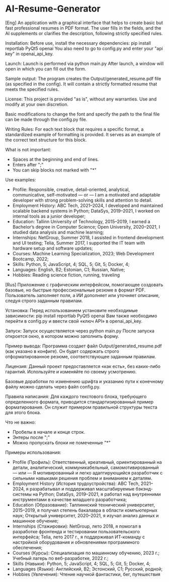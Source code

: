 # AI-Resume-Generator
[Eng]
An application with a graphical interface that helps to create basic but fast professional resumes in PDF format. The user fills in the fields, and the AI ​​supplements or clarifies the description, following strictly specified rules.

Installation:
Before use, install the necessary dependencies:
pip install reportlab PyQt5 openai
You also need to go to config.py and enter your "api key" in openai_api_key.

Launch:
Launch is performed via python main.py
After launch, a window will open in which you can fill out the form.

Sample output:
The program creates the Output/generated_resume.pdf file (as specified in the config). It will contain a strictly formatted resume that meets the specified rules.

License:
This project is provided "as is", without any warranties. Use and modify at your own discretion.

Basic modifications to change the font and specify the path to the final file can be made through the config.py file.

Writing Rules:
For each text block that requires a specific format, a standardized example of formatting is provided. It serves as an example of the correct text structure for this block.

What is not important:
- Spaces at the beginning and end of lines.
- Enters after ";"
- You can skip blocks not marked with "*"

Use examples:
- Profile:
Responsible, creative, detail-oriented, analytical, communicative, self-motivated
— or —
I am a motivated and adaptable developer with strong problem-solving skills and attention to detail.
- Employment History:
ABC Tech, 2021–2024, I developed and maintained scalable backend systems in Python;
DataSys, 2019–2021, I worked on internal tools as a junior developer;
- Education:
Tallinn University of Technology, 2015–2019, I earned a Bachelor’s degree in Computer Science;
Open University, 2020–2021, I studied data analysis and machine learning;
- Internships:
NetGroup, Summer 2018, I assisted in frontend development and UI testing;
Telia, Summer 2017, I supported the IT team with hardware setup and software updates;
- Courses:
Machine Learning Specialization, 2023;
Web Development Bootcamp, 2022;
- Skills:
Python, 5;
JavaScript, 4;
SQL, 5;
Git, 5;
Docker, 4;
- Languages:
English, B2;
Estonian, C1;
Russian, Native;
- Hobbies:
Reading science fiction, running, traveling

[Rus]
Приложение с графическим интерфейсом, помогающее создовать базовые, но быстрые профессиональные резюме в формат PDF. Пользователь заполняет поля, а ИИ дополняет или уточняет описание, следуя строго заданным правилам.

Установка:
Перед использованием установите необходимые зависимости:
pip install reportlab PyQt5 openai
Вам также необходимо перейти в config.py и ввести свой «ключ API» в openai_api_key.

Запуск:
Запуск осуществляется через python main.py
После запуска откроется окно, в котором можно заполнить форму.

Пример вывода:
Программа создает файл Output/generated_resume.pdf (как указано в конфиге). Он будет содержать строго отформатированное резюме, соответствующее заданным правилам.

Лицензия:
Данный проект предоставляется «как есть», без каких-либо гарантий. Используйте и изменяйте по своему усмотрению.

Базовые доработки по изменению шрифта и указанию пути к конечному файлу можно сделать через файл config.py.

Правила написания:
Для каждого текстового блока, требующего определенного формата, приводится стандартизированный пример форматирования. Он служит примером правильной структуры текста для этого блока.

Что не важно:
- Пробелы в начале и конце строк.
- Энтеры после ";"
- Можно пропускать блоки не помеченные "*"

Примеры использования:
- Profile (Профиль):
Ответственный, креативный, ориентированный на детали, аналитический, коммуникабельный, самомотивированный
— или —
Я мотивированный и легко адаптирующийся разработчик с сильными навыками решения проблем и вниманием к деталям.
- Employment History (История трудоустройства):
ABC Tech, 2021–2024, я разрабатывал и поддерживал масштабируемые бэкэнд-системы на Python;
DataSys, 2019–2021, я работал над внутренними инструментами в качестве младшего разработчика;
- Education (Образование):
Таллиннский технический университет, 2015–2019, я получил степень бакалавра в области компьютерных наук;
Открытый университет, 2020–2021, я изучал анализ данных и машинное обучение;
- Internships (Стажировки):
NetGroup, лето 2018, я помогал в разработке фронтенда и тестировании пользовательского интерфейса;
Telia, лето 2017 г., я поддерживал ИТ-команду с настройкой оборудования и обновлениями программного обеспечения;
- Courses (Курсы):
Специализация по машинному обучению, 2023 г.;
Учебный лагерь по веб-разработке, 2022 г.;
- Skills (Навыки):
Python, 5;
JavaScript, 4;
SQL, 5;
Git, 5;
Docker, 4;
- Languages (Языки):
Английский, B2;
Эстонский, C1;
Русский, родной;
- Hobbies (Увлечения):
Чтение научной фантастики, бег, путешествия
